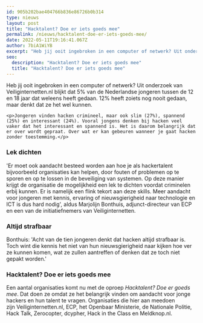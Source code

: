 ```yaml
---
id: 905b202bae404766b836e86726b0b314
type: nieuws
layout: post
title: "Hacktalent? Doe er iets goeds mee"
permalink: /nieuws/hacktalent-doe-er-iets-goeds-mee/
date: 2022-05-11T19:16:41.067Z
author: 7biA1WiYB
excerpt: "Heb jij ooit ingebroken in een computer of netwerk? Uit onderzoek van Veiliginternetten.nl blijkt dat 5% van de Nederlandse jongeren tussen de 12 en 18 jaar dat weleens heeft gedaan. 12% heeft zoiets nog nooit gedaan, maar denkt dat ze het wel kunnen.  "
seo:
  description: "Hacktalent? Doe er iets goeds mee"
  title: "Hacktalent? Doe er iets goeds mee"
---
```

Heb jij ooit ingebroken in een computer of netwerk? Uit onderzoek van Veiliginternetten.nl blijkt dat 5% van de Nederlandse jongeren tussen de 12 en 18 jaar dat weleens heeft gedaan. 12% heeft zoiets nog nooit gedaan, maar denkt dat ze het wel kunnen.  

    <p>Jongeren vinden hacken crimineel, maar ook slim (27%), spannend (25%) en interessant (24%). Vooral jongens denken bij hacken veel vaker dat het interessant en spannend is. Het is daarom belangrijk dat er over wordt gepraat. Over wat er kan gebeuren wanneer je gaat hacken zonder toestemming.</p>
<h3>Lek dichten</h3>
<p>'Er moet ook aandacht besteed worden aan hoe je als hackertalent bijvoorbeeld organisaties kan helpen, door fouten of problemen op te sporen en op te lossen in de beveiliging van systemen. Op deze manier krijgt de organisatie de mogelijkheid een lek te dichten voordat criminelen erbij kunnen. Er is namelijk een flink tekort aan deze skills. Meer aandacht voor jongeren met kennis, ervaring of nieuwsgierigheid naar technologie en ICT is dus hard nodig', aldus Marjolijn Bonthuis, adjunct-directeur van ECP en een van de initiatiefnemers van Veiliginternetten.</p>
<h3>Altijd strafbaar</h3>
<p>Bonthuis: 'Acht van de tien jongeren denkt dat hacken altijd strafbaar is. Toch wint die kennis het niet van hun nieuwsgierigheid naar kijken hoe ver ze kunnen komen, wat ze zullen aantreffen of denken dat ze toch niet gepakt worden.'</p>
<h3>Hacktalent? Doe er iets goeds mee</h3>
<p>Een aantal organisaties komt nu met de oproep <em>Hacktalent? Doe er goeds mee</em>. Dat doen ze omdat ze het belangrijk vinden om aandacht voor jonge hackers en hun talent te vragen. Organisaties die hier aan meedoen zijn Veiliginternetten.nl, ECP, het Openbaar Ministerie, de Nationale Politie, Hack Talk, Zerocopter, dcypher, Hack in the Class en Meldknop.nl. </p>  

